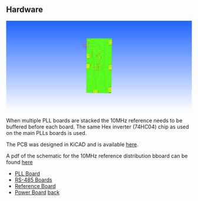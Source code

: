 ## Hardware

![Reference distribution PCB](../images/clock_dist.png)

When multiple PLL boards are stacked the 10MHz reference needs to be buffered before each board. The same Hex inverter (74HC04) chip as used on the main PLLs boards is used. 


The PCB was designed in KiCAD and is available [here](https://github.com/adrian-mckernan/Hardware/blob/main/clock_dist_v4/).

A pdf of the schematic for the 10MHz reference distribution bboard can be found [here](https://github.com/adrian-mckernan/Hardware/blob/main/clock_dist_v4/sch/clock_dist.pdf) 



- [PLL Board](PLL_board.html) 
- [RS-485 Boards](RS485_board.html)
- [Reference Board](Reference_board.html)
- [Power Board](Power_board.html)
[back](../)